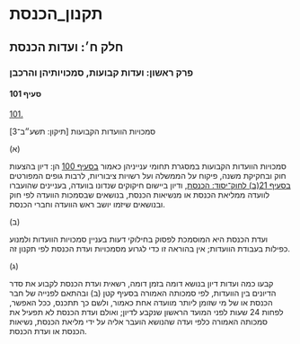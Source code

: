 # תקנון_הכנסת

## חלק ח׳: ועדות הכנסת

### פרק ראשון: ועדות קבועות, סמכויותיהן והרכבן

#### סעיף 101

[101.](https://he.wikisource.org/wiki/תקנון_הכנסת#s_yp_101)

סמכויות הוועדות הקבועות [תיקון: תשע״ב־3]

(א)

סמכויות הוועדות הקבועות במסגרת תחומי ענייניהן כאמור [בסעיף 100](https://he.wikisource.org/wiki/תקנון_הכנסת#s_yp_100) הן: דיון בהצעות חוק ובחקיקת משנה, פיקוח על הממשלה ועל רשויות ציבוריות, לרבות גופים המפורטים [בסעיף 21(ב) לחוק־יסוד: הכנסת](https://he.wikisource.org/wiki/חוק-יסוד:_הכנסת#s_yp_21 "חוק-יסוד: הכנסת"),
ודיון ביישום חיקוקים שנדונו בוועדה, בעניינים שהועברו לוועדה ממליאת
הכנסת או מנשיאות הכנסת, בנושאים שבסמכות הוועדה לפי חוק ובנושאים שיזמו
יושב ראש הוועדה וחברי הכנסת.

(ב)

ועדת הכנסת
היא המוסמכת לפסוק בחילוקי דעות בעניין סמכויות הוועדות ולמנוע כפילות
בעבודת הוועדות; אין בהוראה זו כדי לגרוע מסמכויות ועדת הכנסת לפי תקנון
זה.

(ג)

קבעו כמה
ועדות דיון בנושא דומה בזמן דומה, רשאית ועדת הכנסת לקבוע את סדר הדיונים
בין הוועדות, לפי סמכותה האמורה בסעיף קטן (ב) ובהתאם לפנייה של חבר הכנסת
או של מי שזומן ליותר מוועדה אחת כאמור, ולשם כך תתכנס, ככל האפשר, לפחות
24 שעות לפני המועד הראשון שנקבע לדיון; ואולם ועדת הכנסת לא תפעיל את
סמכותה האמורה כלפי ועדה שהנושא הועבר אליה על ידי מליאת הכנסת, נשיאות
הכנסת או ועדת הכנסת.